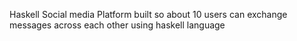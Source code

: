 Haskell Social media Platform built so about 10 users can exchange messages across each other using haskell language
